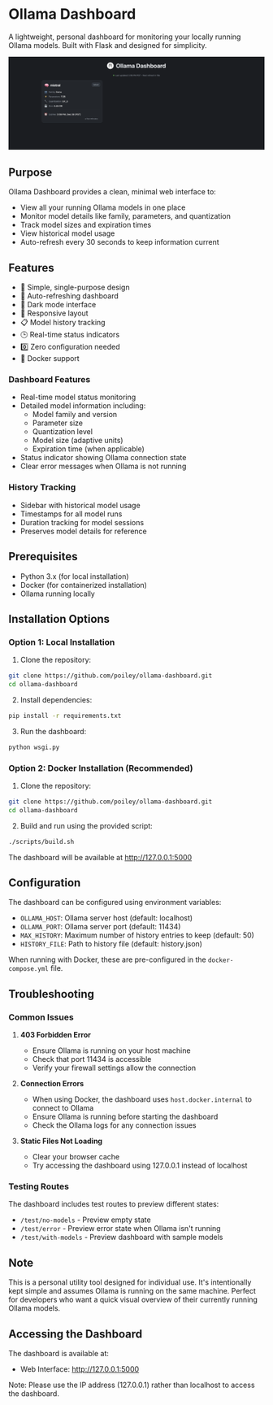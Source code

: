# Ollama Dashboard

A lightweight, personal dashboard for monitoring your locally running Ollama models. Built with Flask and designed for simplicity.

![Screenshot of Ollama Process Status UI](app/static/screenshot.png)

## Purpose

Ollama Dashboard provides a clean, minimal web interface to:

 - View all your running Ollama models in one place
 - Monitor model details like family, parameters, and quantization
 - Track model sizes and expiration times
 - View historical model usage
 - Auto-refresh every 30 seconds to keep information current

## Features

- 🎯 Simple, single-purpose design
- 🔄 Auto-refreshing dashboard
- 🎨 Dark mode interface
- 📱 Responsive layout
- 📋 Model history tracking
- 🕒 Real-time status indicators
- 0️⃣ Zero configuration needed
- 🐳 Docker support

### Dashboard Features

- Real-time model status monitoring
- Detailed model information including:
  - Model family and version
  - Parameter size
  - Quantization level
  - Model size (adaptive units)
  - Expiration time (when applicable)
- Status indicator showing Ollama connection state
- Clear error messages when Ollama is not running

### History Tracking

- Sidebar with historical model usage
- Timestamps for all model runs
- Duration tracking for model sessions
- Preserves model details for reference

## Prerequisites

- Python 3.x (for local installation)
- Docker (for containerized installation)
- Ollama running locally

## Installation Options

### Option 1: Local Installation

1. Clone the repository:

```bash
git clone https://github.com/poiley/ollama-dashboard.git
cd ollama-dashboard
```

2. Install dependencies:

```bash
pip install -r requirements.txt
```

3. Run the dashboard:

```bash
python wsgi.py
```

### Option 2: Docker Installation (Recommended)

1. Clone the repository:

```bash
git clone https://github.com/poiley/ollama-dashboard.git
cd ollama-dashboard
```

2. Build and run using the provided script:

```bash
./scripts/build.sh
```

The dashboard will be available at http://127.0.0.1:5000

## Configuration

The dashboard can be configured using environment variables:

- `OLLAMA_HOST`: Ollama server host (default: localhost)
- `OLLAMA_PORT`: Ollama server port (default: 11434)
- `MAX_HISTORY`: Maximum number of history entries to keep (default: 50)
- `HISTORY_FILE`: Path to history file (default: history.json)

When running with Docker, these are pre-configured in the `docker-compose.yml` file.

## Troubleshooting

### Common Issues

1. **403 Forbidden Error**
   - Ensure Ollama is running on your host machine
   - Check that port 11434 is accessible
   - Verify your firewall settings allow the connection

2. **Connection Errors**
   - When using Docker, the dashboard uses `host.docker.internal` to connect to Ollama
   - Ensure Ollama is running before starting the dashboard
   - Check the Ollama logs for any connection issues

3. **Static Files Not Loading**
   - Clear your browser cache
   - Try accessing the dashboard using 127.0.0.1 instead of localhost

### Testing Routes

The dashboard includes test routes to preview different states:

- `/test/no-models` - Preview empty state
- `/test/error` - Preview error state when Ollama isn't running
- `/test/with-models` - Preview dashboard with sample models

## Note

This is a personal utility tool designed for individual use. It's intentionally kept simple and assumes Ollama is running on the same machine. Perfect for developers who want a quick visual overview of their currently running Ollama models.

## Accessing the Dashboard

The dashboard is available at:
- Web Interface: http://127.0.0.1:5000

Note: Please use the IP address (127.0.0.1) rather than localhost to access the dashboard.

